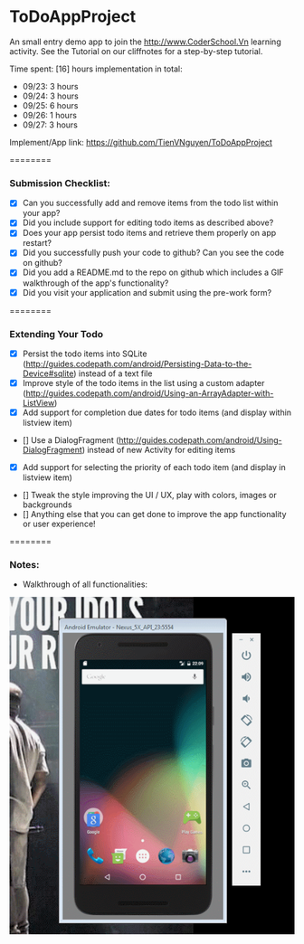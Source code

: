 ToDoAppProject
========

An small entry demo app to join the http://www.CoderSchool.Vn learning activity. See the Tutorial on our cliffnotes for a step-by-step tutorial.

Time spent: [16] hours implementation in total:
- 09/23: 3 hours
- 09/24: 3 hours
- 09/25: 6 hours
- 09/26: 1 hours
- 09/27: 3 hours

Implement/App link: https://github.com/TienVNguyen/ToDoAppProject

========
### Submission Checklist:
* [x] Can you successfully add and remove items from the todo list within your app?
* [x] Did you include support for editing todo items as described above?
* [x] Does your app persist todo items and retrieve them properly on app restart?
* [x] Did you successfully push your code to github? Can you see the code on github?
* [x] Did you add a README.md to the repo on github which includes a GIF walkthrough of the app's functionality?
* [x] Did you visit your application and submit using the pre-work form?

========
### Extending Your Todo
* [x] Persist the todo items into SQLite (http://guides.codepath.com/android/Persisting-Data-to-the-Device#sqlite) instead of a text file
* [x] Improve style of the todo items in the list using a custom adapter (http://guides.codepath.com/android/Using-an-ArrayAdapter-with-ListView)
* [x] Add support for completion due dates for todo items (and display within listview item)
* [] Use a DialogFragment (http://guides.codepath.com/android/Using-DialogFragment) instead of new Activity for editing items
* [x] Add support for selecting the priority of each todo item (and display in listview item)
* [] Tweak the style improving the UI / UX, play with colors, images or backgrounds
* [] Anything else that you can get done to improve the app functionality or user experience!

========
### Notes:
- Walkthrough of all functionalities:

![Video Walkthrough](to_do_app_project.gif)
